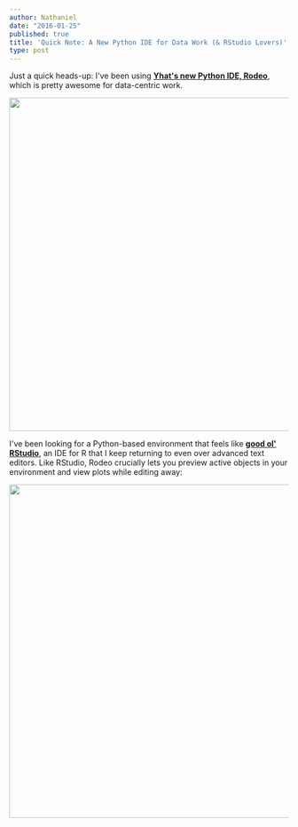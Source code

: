 ```yaml
---
author: Nathaniel
date: "2016-01-25"
published: true
title: 'Quick Note: A New Python IDE for Data Work (& RStudio Lovers)'
type: post
---
```


Just a quick heads-up: I've been using __[Yhat's new Python IDE, Rodeo](https://www.yhat.com/products/rodeo)__, which is pretty awesome for data-centric work. 

<center>
<a href="https://www.yhat.com/products/rodeo">
<img src="/assets/rodeo-text-light.png" width="600px">
</a>
</center>


I've been looking for a Python-based environment that feels like __[good ol' RStudio](https://www.rstudio.com)__, an IDE for R that I keep returning to even over advanced text editors. Like RStudio, Rodeo crucially lets you preview active objects in your environment and view plots while editing away:


<center>
<img src="/assets/rodeo_screenshot-shortcuts-entire-screen.png" width="600px">
</center>

